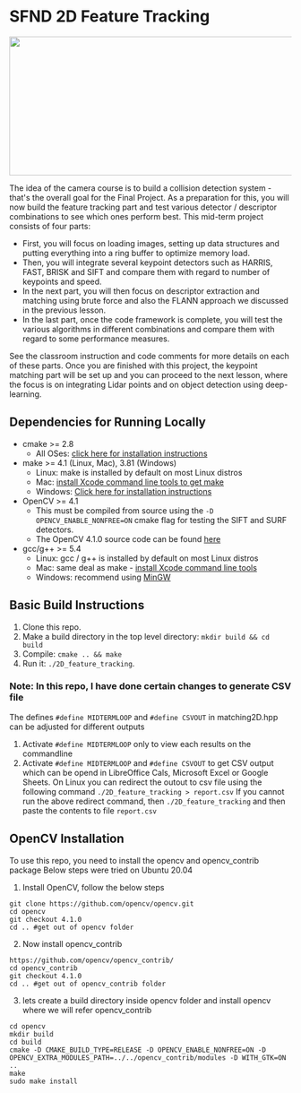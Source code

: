 # SFND 2D Feature Tracking

<img src="images/keypoints.png" width="820" height="248" />

The idea of the camera course is to build a collision detection system - that's the overall goal for the Final Project. As a preparation for this, you will now build the feature tracking part and test various detector / descriptor combinations to see which ones perform best. This mid-term project consists of four parts:

* First, you will focus on loading images, setting up data structures and putting everything into a ring buffer to optimize memory load. 
* Then, you will integrate several keypoint detectors such as HARRIS, FAST, BRISK and SIFT and compare them with regard to number of keypoints and speed. 
* In the next part, you will then focus on descriptor extraction and matching using brute force and also the FLANN approach we discussed in the previous lesson. 
* In the last part, once the code framework is complete, you will test the various algorithms in different combinations and compare them with regard to some performance measures. 

See the classroom instruction and code comments for more details on each of these parts. Once you are finished with this project, the keypoint matching part will be set up and you can proceed to the next lesson, where the focus is on integrating Lidar points and on object detection using deep-learning. 

## Dependencies for Running Locally
* cmake >= 2.8
  * All OSes: [click here for installation instructions](https://cmake.org/install/)
* make >= 4.1 (Linux, Mac), 3.81 (Windows)
  * Linux: make is installed by default on most Linux distros
  * Mac: [install Xcode command line tools to get make](https://developer.apple.com/xcode/features/)
  * Windows: [Click here for installation instructions](http://gnuwin32.sourceforge.net/packages/make.htm)
* OpenCV >= 4.1
  * This must be compiled from source using the `-D OPENCV_ENABLE_NONFREE=ON` cmake flag for testing the SIFT and SURF detectors.
  * The OpenCV 4.1.0 source code can be found [here](https://github.com/opencv/opencv/tree/4.1.0)
* gcc/g++ >= 5.4
  * Linux: gcc / g++ is installed by default on most Linux distros
  * Mac: same deal as make - [install Xcode command line tools](https://developer.apple.com/xcode/features/)
  * Windows: recommend using [MinGW](http://www.mingw.org/)

## Basic Build Instructions

1. Clone this repo.
2. Make a build directory in the top level directory: `mkdir build && cd build`
3. Compile: `cmake .. && make`
4. Run it: `./2D_feature_tracking`.

### Note: In this repo, I have done certain changes to generate CSV file
The defines `#define MIDTERMLOOP` and `#define CSVOUT` in matching2D.hpp can be adjusted for different outputs
1. Activate `#define MIDTERMLOOP` only to view each results on the commandline
2. Activate `#define MIDTERMLOOP` and `#define CSVOUT` to get CSV output which can be opend in LibreOffice Cals, Microsoft Excel or Google Sheets.
On Linux you can redirect the outout to csv file using the following command `./2D_feature_tracking > report.csv`
If you cannot run the above redirect command, then `./2D_feature_tracking` and then paste the contents to file `report.csv`

## OpenCV Installation
To use this repo, you need to install the opencv and opencv_contrib package
Below steps were tried on Ubuntu 20.04

1. Install OpenCV, follow the below steps
```
git clone https://github.com/opencv/opencv.git
cd opencv
git checkout 4.1.0
cd .. #get out of opencv folder
```

2. Now install opencv_contrib
```
https://github.com/opencv/opencv_contrib/
cd opencv_contrib
git checkout 4.1.0
cd .. #get out of opencv_contrib folder
```

3. lets create a build directory inside opencv folder and install opencv where we will refer opencv_contrib
```
cd opencv
mkdir build
cd build
cmake -D CMAKE_BUILD_TYPE=RELEASE -D OPENCV_ENABLE_NONFREE=ON -D OPENCV_EXTRA_MODULES_PATH=../../opencv_contrib/modules -D WITH_GTK=ON ..
make
sudo make install
```
